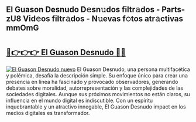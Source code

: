 ## El Guason Desnudo D𝚎sn𝚞dos filtr𝚊dos - Parts-zU8 Vid𝚎os filtr𝚊dos - N𝚞evas f𝚘tos atr𝚊ctivas mmOmG

# <h2><a href="http://mb8p2h.tromn.icu/?c=El+Guason+Desnudo">🔗👉👉👉 El Guason Desnudo 🔗🔗</a></h2>

[![El Guason Desnudo nuevo](https://i.imgur.com/pEAQMta.gif)](http://mb8p2h.tromn.icu/?c=El+Guason+Desnudo)
El Guason Desnudo, una persona multifacética y polémica, desafía la descripción simple. Su enfoque único para crear una presencia en línea ha fascinado y provocado observadores, generando debates sobre moralidad, autorrepresentación y las complejidades de las sociedades digitales. Aunque sus próximos movimientos no están claros, su influencia en el mundo digital es indiscutible. Con un espíritu inquebrantable y un atractivo innegable, El Guason Desnudo impact en los medios digitales es transformador.

